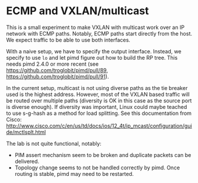 # ECMP and VXLAN/multicast

This is a small experiment to make VXLAN with multicast work over an
IP network with ECMP paths. Notably, ECMP paths start directly from
the host. We expect traffic to be able to use both interfaces.

With a naive setup, we have to specify the output interface. Instead,
we specify to use `lo` and let pimd figure out how to build the RP
tree. This needs pimd 2.4.0 or more recent (see
https://github.com/troglobit/pimd/pull/89,
https://github.com/troglobit/pimd/pull/91).

In the current setup, multicast is not using diverse paths as the tie
breaker used is the highest address. However, most of the VXLAN based
traffic will be routed over multiple paths (diversity is OK in this
case as the source port is diverse enough). If diversity was
important, Linux could maybe teached to use s-g-hash as a method for
load splitting. See this documentation from Cisco:
http://www.cisco.com/c/en/us/td/docs/ios/12_4t/ip_mcast/configuration/guide/mctlsplt.html

The lab is not quite functional, notably:

 - PIM assert mechanism seem to be broken and duplicate packets can be
   delivered.
 - Topology change seems to not be handled correctly by pimd. Once
   routing is stable, pimd may need to be restarted.
